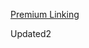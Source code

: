 [Premium Linking](https://spotify.app.link/e/4WsvIvBNjqb?%243p=a_facebook&~ad_id={{ad.id}}&~ad_name={{ad.name}}&~ad_set_id={{adset.id}}&~ad_set_name={{adset.name}}&~campaign={{campaign.name}}&~campaign_id={{campaign.id}})

Updated2
